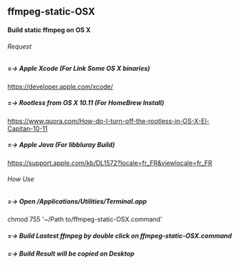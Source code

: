 ## ffmpeg-static-OSX
#### Build static ffmpeg on OS X


###### Request 

##### =-> Apple Xcode (For Link Some OS X binaries)
https://developer.apple.com/xcode/

##### =-> Rootless from OS X 10.11 (For HomeBrew Install)
https://www.quora.com/How-do-I-turn-off-the-rootless-in-OS-X-El-Capitan-10-11

##### =-> Apple Java (For libbluray Build)
https://support.apple.com/kb/DL1572?locale=fr_FR&viewlocale=fr_FR


###### How Use

##### =-> Open /Applications/Utilities/Terminal.app
chmod 755 '~/Path to/ffmpeg-static-OSX.command'

##### =-> Build Lastest ffmpeg by double click on ffmpeg-static-OSX.command

##### =-> Build Result will be copied on Desktop
